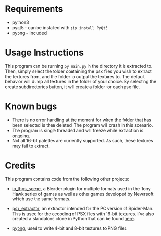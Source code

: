 # Requirements

- python3
- pyqt5 - can be installed with `pip install PyQt5`
- pypng - Included

# Usage Instructions

This program can be running `py main.py` in the directory it is extracted to. Then, simply select the folder containing the psx files you wish to extract the textures from, and the folder to output the textures to. The default behavior will dump all textures in the folder of your choice. By selecting the create subdirectories button, it will create a folder for each psx file.

# Known bugs

- There is no error handling at the moment for when the folder that has been selected is then deleted. The program will crash in this scenario.
- The program is single threaded and will freeze while extraction is ongoing.
- Not all 16-bit palettes are currently supported. As such, these textures may fail to extract.

# Credits

This program contains code from the following other projects:

- [io_thps_scene](https://github.com/denetii/io_thps_scene), a Blender plugin for multiple formats used in the Tony Hawk series of games as well as other games developed by Neversoft which use the same formats.

- [psx_extractor](https://github.com/krystalgamer/spidey-tools/tree/master/psx_extractor), an extractor intended for the PC version of Spider-Man. This is used for the decoding of PSX files with 16-bit textures. I've also created a standalone clone in Python that can be found [here](https://github.com/slfx77/psx_extract_py).

- [pypng](https://github.com/drj11/pypng), used to write 4-bit and 8-bit textures to PNG files.
